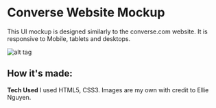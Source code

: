 # Converse Website Mockup
This UI mockup is designed similarly to the converse.com website. It is responsive to Mobile, tablets and desktops.

![alt tag](sc.png)

## How it's made:
**Tech Used** I used HTML5, CSS3. Images are my own with credit to Ellie Nguyen.
